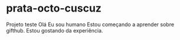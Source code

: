# prata-octo-cuscuz
Projeto teste
Olá 
Eu sou humano 
Estou começando a aprender sobre gifthub.
Estou gostando da experiência.
